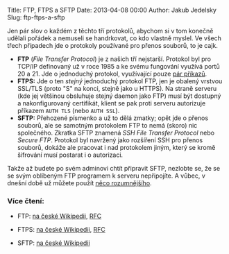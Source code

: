 Title: FTP, FTPS a SFTP
Date: 2013-04-08 00:00
Author: Jakub Jedelsky
Slug: ftp-ftps-a-sftp

Jen pár slov o každém z těchto tří protokolů, abychom si v tom konečně
udělali pořádek a nemuseli se handrkovat, co kdo vlastně myslel. Ve
všech třech případech jde o protokoly používané pro přenos souborů, to je cajk.

-   **FTP** (*File Transfer Protocol*) je z našich tří nejstarší.
    Protokol byl pro TCP/IP definovaný už v roce 1985 a ke svému
    fungování využívá portů 20 a 21. Jde o jednoduchý protokol,
    využívající pouze [pár příkazů][].
-   **FTPS:** Jde o ten *stejný* jednoduchý protokol FTP, jen je obalený
    vrstvou SSL/TLS (proto "S" na konci, stejně jako u HTTPS). Na straně
    serveru (kde jej většinou obsluhuje stejný daemon jako FTP) musí být
    dostupný a nakonfigurovaný certifikát, klient se pak proti serveru
    autorizuje příkazem `AUTH TLS` (nebo `AUTH SSL`).
-   **SFTP:** Přehozené písmenko a už to dělá zmatky; opět jde o přenos
    souborů, ale se samotným protokolem FTP to nemá (skoro) nic
    společného. Zkratka SFTP znamená *SSH File Transfer Protocol* nebo
    *Secure FTP*. Protokol byl navržený jako rozšíření SSH pro přenos
    souborů, dokáže ale pracovat i nad protokolem jiným, který se kromě
    šifrování musí postarat i o autorizaci.

Takže až budete po svém adminovi chtít připravit SFTP, nezlobte se, že
se se svým oblíbeným FTP programem k serveru nepřipojíte. A vůbec, v
dnešní době už můžete použít [něco rozumnějšího][].

### Více čtení:

- FTP: [na české Wikipedii][], [RFC][]  
- FTPS: [na české Wikipedii][1], [RFC][2]  
- SFTP: [na české Wikipedii][3]

  [pár příkazů]: http://en.wikipedia.org/wiki/File_Transfer_Protocol#List_of_FTP_commands
    "Seznam příkazů FTP, Wikipedie"
  [něco rozumnějšího]: http://cs.wikipedia.org/wiki/Git
  [na české Wikipedii]: http://cs.wikipedia.org/wiki/File_Transfer_Protocol
  [RFC]: http://tools.ietf.org/html/rfc959
  [1]: http://cs.wikipedia.org/wiki/FTPS
  [2]: http://tools.ietf.org/html/rfc4217
  [3]: http://cs.wikipedia.org/wiki/SSH_file_transfer_protocol

